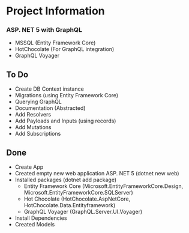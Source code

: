 # Project Information

### ASP. NET 5 with GraphQL

- MSSQL (Entity Framework Core)
- HotChocolate (For GraphQL integration)
- GraphQL Voyager

## To Do

- Create DB Context instance
- Migrations (using Entity Framework Core)
- Querying GraphQL
- Documentation (Abstracted)
- Add Resolvers
- Add Payloads and Inputs (using records)
- Add Mutations
- Add Subscriptions

## Done

- Create App
- Created empty new web application ASP. NET 5 (dotnet new web)
- Installed packages (dotnet add package)
  - Entity Framework Core (Microsoft.EntityFrameworkCore.Design, Microsoft.EntityFrameworkCore.SQLServer)
  - Hot Chocolate (HotChocolate.AspNetCore, HotChocolate.Data.Entityframework)
  - GraphQL Voyager (GraphQL.Server.UI.Voyager)
- Install Dependencies
- Created Models
